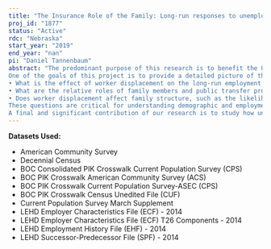 ```yaml
---
title: "The Insurance Role of the Family: Long-run responses to unemployment shocks"
proj_id: "1877"
status: "Active"
rdc: "Nebraska"
start_year: "2019"
end_year: "nan"
pi: "Daniel Tannenbaum"
abstract: "The predominant purpose of this research is to benefit the US Census Bureau by presenting updated statistics on employment, marriage and cohabitating patterns, labor force participation, and uptake of public assistance in response to a layoff at the household level. In conjunction with our primary analysis, we also examine unit non-response to the CPS-ASEC after a layoff event and create a crosswalk that links marital status to the LEHD for multiple years. To accomplish this goal, we request the use of restricted data from three datasets, each of which we propose to link separately to the LEHD. These datasets are: (1) the Decennial Census, 2000 and 2010, and 2020 if available, (2) the American Community Survey (ACS), 2008–2015 and 2016-2019 if available, and (3) the Annual Social and Economic Supplement to the Current Population Survey, 1985-2014, and 2015-2019 if available.
One of the goals of this project is to provide a detailed picture of the insurance role of the family. We plan to answer the following questions: 
• What is the effect of worker displacement on the long-run employment and earnings paths of family members, including spouses and adult children? 
• What are the relative roles of family members and public transfer programs over time in recovering the earnings losses of displaced workers? 
• Does worker displacement affect family structure, such as the likelihood of divorce or separation? How does a cohabiting individual differ in their responses to a displacement compared to a married individual? 
These questions are critical for understanding demographic and employment trends in the U.S., such as the decline of male labor force participation. The proposal will produce updated estimates of the effects of worker displacement on families. It will generate statistical estimates of several outcomes of interest: (i) long-run employment and earnings of family members, (ii) usage of public transfer programs, and (iii) family ruptures (such as separation or divorce).
A final and significant contribution of our research is to study how unemployment affects family structure, including the likelihood of separation or divorce, or the likelihood of marriage for non-married individuals. In the last half-century, the U.S. has experienced dramatic changes in family structure, including the rise of cohabiting couples and non-married couples with children.  Do cohabiting partners behave similarly to married partners in providing an insurance role in their labor supply decisions? The answer to this question is important for assessing the generosity of public assistance programs in the modern era of complex family arrangements. Prior work has found that job loss significantly raises the probability of divorce (Charles et al., 2004). Our proposed research will extend this analysis to study longer time horizons, and with an arguably improved identification strategy; in addition, we will include an analysis of cohabiting individuals to get a more complete picture of the dynamics of family structure in relation to unemployment."
---
```


**Datasets Used:**

  - American Community Survey 
  - Decennial Census 
  - BOC Consolidated PIK Crosswalk Current Population Survey (CPS) 
  - BOC PIK Crosswalk American Community Survey (ACS) 
  - BOC PIK Crosswalk Current Population Survey-ASEC (CPS) 
  - BOC PIK Crosswalk Census Unedited File (CUF) 
  - Current Population Survey March Supplement 
  - LEHD Employer Characteristics File (ECF) - 2014 
  - LEHD Employer Characteristics File (ECF) T26 Components - 2014 
  - LEHD Employment History File (EHF) - 2014 
  - LEHD Successor-Predecessor File (SPF) - 2014 

